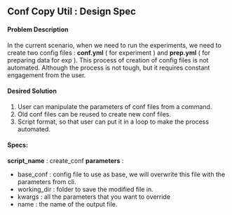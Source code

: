 ## Conf Copy Util : Design Spec

#### Problem Description
In the current scenario, when we need to run the experiments, we need to create two config files : **conf.yml** ( for experiment ) and **prep.yml** ( for preparing data for exp ).
This process of creation of config files is not automated. Although the process is not tough, but it requires constant engagement from the user.

#### Desired Solution
1. User can manipulate the parameters of conf files from a command.
2. Old conf files can be reused to create new conf files.
3. Script format, so that user can put it in a loop to make the process automated.

#### Specs:

**script_name** : create_conf
**parameters** :
- base_conf : config file to use as base, we will overwrite this file with the parameters from cli.
- working_dir : folder to save the modified file in.
- kwargs : all the parameters that you want to override
- name : the name of the output file. 